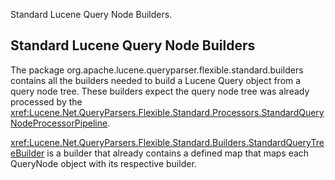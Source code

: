 ﻿
<!--
 Licensed to the Apache Software Foundation (ASF) under one or more
 contributor license agreements.  See the NOTICE file distributed with
 this work for additional information regarding copyright ownership.
 The ASF licenses this file to You under the Apache License, Version 2.0
 (the "License"); you may not use this file except in compliance with
 the License.  You may obtain a copy of the License at

     http://www.apache.org/licenses/LICENSE-2.0

 Unless required by applicable law or agreed to in writing, software
 distributed under the License is distributed on an "AS IS" BASIS,
 WITHOUT WARRANTIES OR CONDITIONS OF ANY KIND, either express or implied.
 See the License for the specific language governing permissions and
 limitations under the License.
-->

Standard Lucene Query Node Builders.

## Standard Lucene Query Node Builders

 The package org.apache.lucene.queryparser.flexible.standard.builders contains all the builders needed to build a Lucene Query object from a query node tree. These builders expect the query node tree was already processed by the <xref:Lucene.Net.QueryParsers.Flexible.Standard.Processors.StandardQueryNodeProcessorPipeline>. 

 <xref:Lucene.Net.QueryParsers.Flexible.Standard.Builders.StandardQueryTreeBuilder> is a builder that already contains a defined map that maps each QueryNode object with its respective builder. 